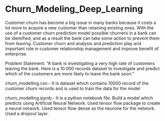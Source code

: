 # Churn_Modeling_Deep_Learning
Customer churn has become a big issue in many banks because it costs a lot more to acquire a new customer than retaining existing ones. With the use of a customer churn prediction model possible churners in a bank can be identified, and as a result the bank can take some action to prevent them from leaving. Customer churn and analysis and prediction play and important role in customer relationship management and improve benefit of enterprise. 

Problem Statement:
“A bank is investigating a very high rate of customers leaving the bank. Here is a 10.000 records dataset to investigate and predict which of the customers are more likely to leave the bank soon.”

churn_modelling.csv:-
It is dataset which contains 10000 record of the customer churn records and is used to train the data for the model

churn_modelling.ipynb:-
It is a python notebook file. Build a model which predicts using Artificial Neural Network. Used tensor flow package to create a neural network. Used tensor flow dense as the neurone for the network. Used a dropout layer.
